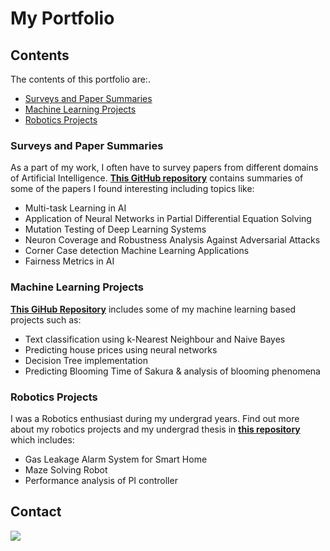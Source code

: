 # My Portfolio

## Contents

The contents of this portfolio are:.

- [Surveys and Paper Summaries](#surveys-and-paper-summaries)
- [Machine Learning Projects](#machine-learning-projects)
- [Robotics Projects](#robotics-projects)

### Surveys and Paper Summaries

As a part of my work, I often have to survey papers from different domains of Artificial Intelligence. **[This GitHub repository](https://github.com/SumaiyaSaima05/Portfolio-Contents/tree/master/Literature%20reviews)** contains summaries of some of the papers I found interesting including topics like:
- Multi-task Learning in AI
- Application of Neural Networks in Partial Differential Equation Solving
- Mutation Testing of Deep Learning Systems
- Neuron Coverage and Robustness Analysis Against Adversarial Attacks
- Corner Case detection Machine Learning Applications
- Fairness Metrics in AI 

### Machine Learning Projects

**[This GiHub Repository](https://github.com/SumaiyaSaima05/Portfolio-Contents/tree/master/Problem%20solving%20using%20AI)** includes some of my machine learning based projects such as:
- Text classification using k-Nearest Neighbour and Naive Bayes
- Predicting house prices using neural networks
- Decision Tree implementation 
- Predicting Blooming Time of Sakura & analysis of blooming phenomena

### Robotics Projects

I was a Robotics enthusiast during my undergrad years. Find out more about my robotics projects and my undergrad thesis in **[this repository](https://github.com/SumaiyaSaima05/Portfolio-Contents/tree/master/Undergrad%20works)** which includes:
- Gas Leakage Alarm System for Smart Home
- Maze Solving Robot
- Performance analysis of PI controller


## Contact
<a href="https://www.linkedin.com/in/sumaiyasaima/"><img src="https://img.shields.io/badge/LinkedIn-0077B5?style=for-the-badge&logo=linkedin&logoColor=white" /></a>
